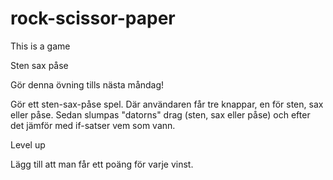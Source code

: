# rock-scissor-paper

This is a game

Sten sax påse

Gör denna övning tills nästa måndag!

Gör ett sten-sax-påse spel. Där användaren får tre knappar, en för sten, sax eller påse. Sedan slumpas "datorns" drag (sten, sax eller påse) och efter det jämför med if-satser vem som vann.

Level up

Lägg till att man får ett poäng för varje vinst.
